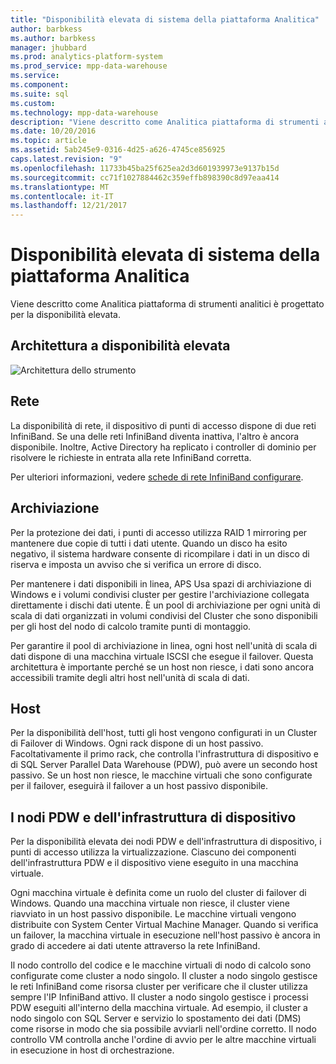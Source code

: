 ```yaml
---
title: "Disponibilità elevata di sistema della piattaforma Analitica"
author: barbkess
ms.author: barbkess
manager: jhubbard
ms.prod: analytics-platform-system
ms.prod_service: mpp-data-warehouse
ms.service: 
ms.component: 
ms.suite: sql
ms.custom: 
ms.technology: mpp-data-warehouse
description: "Viene descritto come Analitica piattaforma di strumenti analitici è progettato per la disponibilità elevata."
ms.date: 10/20/2016
ms.topic: article
ms.assetid: 5ab245e9-0316-4d25-a626-4745ce856925
caps.latest.revision: "9"
ms.openlocfilehash: 11733b45ba25f625ea2d3d601939973e9137b15d
ms.sourcegitcommit: cc71f1027884462c359effb898390c8d97eaa414
ms.translationtype: MT
ms.contentlocale: it-IT
ms.lasthandoff: 12/21/2017
---
```

# <a name="analytics-platform-system-high-availability"></a>Disponibilità elevata di sistema della piattaforma Analitica
Viene descritto come Analitica piattaforma di strumenti analitici è progettato per la disponibilità elevata.  
  
## <a name="high-availability-architecture"></a>Architettura a disponibilità elevata  
![Architettura dello strumento](media/appliance-architecture.png "architettura dello strumento")  
  
## <a name="network"></a>Rete  
La disponibilità di rete, il dispositivo di punti di accesso dispone di due reti InfiniBand. Se una delle reti InfiniBand diventa inattiva, l'altro è ancora disponibile. Inoltre, Active Directory ha replicato i controller di dominio per risolvere le richieste in entrata alla rete InfiniBand corretta.  
  
Per ulteriori informazioni, vedere [schede di rete InfiniBand configurare](configure-infiniband-network-adapters.md).  
  
## <a name="storage"></a>Archiviazione  
Per la protezione dei dati, i punti di accesso utilizza RAID 1 mirroring per mantenere due copie di tutti i dati utente. Quando un disco ha esito negativo, il sistema hardware consente di ricompilare i dati in un disco di riserva e imposta un avviso che si verifica un errore di disco.  
  
Per mantenere i dati disponibili in linea, APS Usa spazi di archiviazione di Windows e i volumi condivisi cluster per gestire l'archiviazione collegata direttamente i dischi dati utente. È un pool di archiviazione per ogni unità di scala di dati organizzati in volumi condivisi del Cluster che sono disponibili per gli host del nodo di calcolo tramite punti di montaggio.  
  
Per garantire il pool di archiviazione in linea, ogni host nell'unità di scala di dati dispone di una macchina virtuale ISCSI che esegue il failover. Questa architettura è importante perché se un host non riesce, i dati sono ancora accessibili tramite degli altri host nell'unità di scala di dati.  
  
## <a name="hosts"></a>Host  
Per la disponibilità dell'host, tutti gli host vengono configurati in un Cluster di Failover di Windows. Ogni rack dispone di un host passivo. Facoltativamente il primo rack, che controlla l'infrastruttura di dispositivo e di SQL Server Parallel Data Warehouse (PDW), può avere un secondo host passivo. Se un host non riesce, le macchine virtuali che sono configurate per il failover, eseguirà il failover a un host passivo disponibile.  
  
## <a name="pdw-nodes-and-appliance-fabric"></a>I nodi PDW e dell'infrastruttura di dispositivo  
Per la disponibilità elevata dei nodi PDW e dell'infrastruttura di dispositivo, i punti di accesso utilizza la virtualizzazione. Ciascuno dei componenti dell'infrastruttura PDW e il dispositivo viene eseguito in una macchina virtuale.  
  
Ogni macchina virtuale è definita come un ruolo del cluster di failover di Windows. Quando una macchina virtuale non riesce, il cluster viene riavviato in un host passivo disponibile. Le macchine virtuali vengono distribuite con System Center Virtual Machine Manager. Quando si verifica un failover, la macchina virtuale in esecuzione nell'host passivo è ancora in grado di accedere ai dati utente attraverso la rete InfiniBand.  
  
Il nodo controllo del codice e le macchine virtuali di nodo di calcolo sono configurate come cluster a nodo singolo. Il cluster a nodo singolo gestisce le reti InfiniBand come risorsa cluster per verificare che il cluster utilizza sempre l'IP InfiniBand attivo. Il cluster a nodo singolo gestisce i processi PDW eseguiti all'interno della macchina virtuale. Ad esempio, il cluster a nodo singolo con SQL Server e servizio lo spostamento dei dati (DMS) come risorse in modo che sia possibile avviarli nell'ordine corretto. Il nodo controllo VM controlla anche l'ordine di avvio per le altre macchine virtuali in esecuzione in host di orchestrazione.  
  
